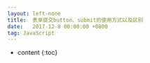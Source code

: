 ```yaml
---
layout: left-none
title:  表单提交button、submit的使用方式以及区别
date:   2017-12-8 00:00:00 +0800
tag: JavaScript
---
```

* content
{:toc}
<!-- more -->
